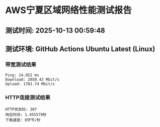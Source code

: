 # AWS宁夏区域网络性能测试报告
## 测试时间: 2025-10-13 00:59:48
## 测试环境: GitHub Actions Ubuntu Latest (Linux)

### 带宽测试结果
```
Ping: 14.652 ms
Download: 2050.43 Mbit/s
Upload: 1781.74 Mbit/s
```

### HTTP连接测试结果
```
HTTP状态码: 307
响应时间: 1.455579秒
下载速度: 0字节/秒
```

